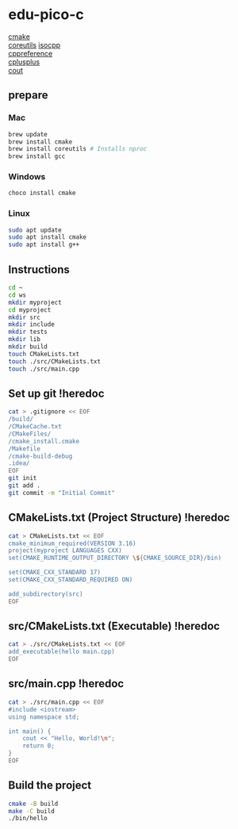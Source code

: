 # edu-pico-c

[cmake](https://cmake.org/)  
[coreutils](https://www.gnu.org/software/coreutils/)
[isocpp](https://isocpp.org/std/the-standard)  
[cppreference](https://en.cppreference.com/w)  
[cplusplus](https://cplusplus.com/reference/)  
[cout](https://cplusplus.com/reference/iostream/cout/?kw=cout)  

## prepare

### Mac

```bash
brew update
brew install cmake
brew install coreutils # Installs nproc
brew install gcc
```

### Windows

```bash
choco install cmake
```

### Linux

```bash
sudo apt update
sudo apt install cmake
sudo apt install g++
```

## Instructions

```bash
cd ~
cd ws
mkdir myproject
cd myproject
mkdir src
mkdir include
mkdir tests
mkdir lib
mkdir build
touch CMakeLists.txt
touch ./src/CMakeLists.txt
touch ./src/main.cpp
```

## Set up git !heredoc

```bash
cat > .gitignore << EOF
/build/
/CMakeCache.txt
/CMakeFiles/
/cmake_install.cmake
/Makefile
/cmake-build-debug
.idea/
EOF
git init
git add .
git commit -m "Initial Commit"
```

## CMakeLists.txt (Project Structure) !heredoc

```bash
cat > CMakeLists.txt << EOF
cmake_minimum_required(VERSION 3.16)
project(myproject LANGUAGES CXX)
set(CMAKE_RUNTIME_OUTPUT_DIRECTORY \${CMAKE_SOURCE_DIR}/bin)

set(CMAKE_CXX_STANDARD 17)
set(CMAKE_CXX_STANDARD_REQUIRED ON)

add_subdirectory(src)
EOF
```

## src/CMakeLists.txt (Executable) !heredoc

```bash
cat > ./src/CMakeLists.txt << EOF
add_executable(hello main.cpp)
EOF
```

## src/main.cpp !heredoc

```bash
cat > ./src/main.cpp << EOF
#include <iostream>
using namespace std;

int main() {
    cout << "Hello, World!\n";
    return 0;
}
EOF
```

## Build the project

```bash
cmake -B build
make -C build
./bin/hello
```
